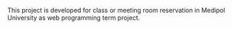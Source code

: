 This project is developed for class or meeting room reservation in Medipol University as web programming term project.
